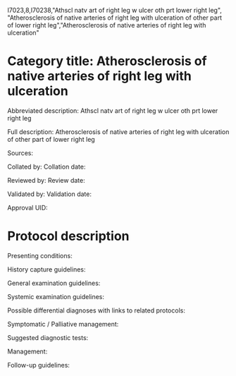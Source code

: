 I7023,8,I70238,"Athscl natv art of right leg w ulcer oth prt lower right leg", "Atherosclerosis of native arteries of right leg with ulceration of other part of lower right leg","Atherosclerosis of native arteries of right leg with ulceration"
# Category title: Atherosclerosis of native arteries of right leg with ulceration

Abbreviated description: Athscl natv art of right leg w ulcer oth prt lower right leg

Full description: Atherosclerosis of native arteries of right leg with ulceration of other part of lower right leg

Sources:

Collated by:
Collation date:

Reviewed by:
Review date:

Validated by:
Validation date:

Approval UID:

# Protocol description

Presenting conditions:

History capture guidelines:

General examination guidelines:

Systemic examination guidelines:

Possible differential diagnoses with links to related protocols:

Symptomatic / Palliative management:

Suggested diagnostic tests:

Management:

Follow-up guidelines:
